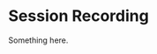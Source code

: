 [title]: # (Session Recording)
[tags]: # (XXX)
[priority]: # (5214)
# Session Recording
Something here.
